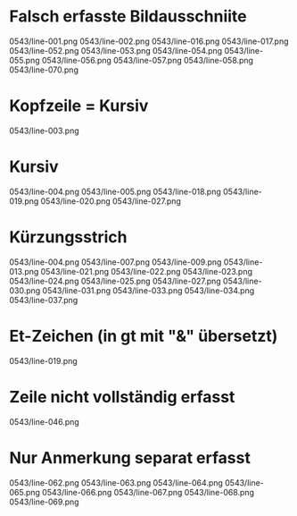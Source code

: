 # Falsch erfasste Bildausschniite
0543/line-001.png
0543/line-002.png
0543/line-016.png
0543/line-017.png
0543/line-052.png
0543/line-053.png
0543/line-054.png
0543/line-055.png
0543/line-056.png
0543/line-057.png
0543/line-058.png
0543/line-070.png
# Kopfzeile = Kursiv
0543/line-003.png
# Kursiv
0543/line-004.png
0543/line-005.png
0543/line-018.png
0543/line-019.png
0543/line-020.png
0543/line-027.png
# Kürzungsstrich
0543/line-004.png
0543/line-007.png
0543/line-009.png
0543/line-013.png
0543/line-021.png
0543/line-022.png
0543/line-023.png
0543/line-024.png
0543/line-025.png
0543/line-027.png
0543/line-030.png
0543/line-031.png
0543/line-033.png
0543/line-034.png
0543/line-037.png
# Et-Zeichen (in gt mit "&" übersetzt)
0543/line-019.png
# Zeile nicht vollständig erfasst
0543/line-046.png
# Nur Anmerkung separat erfasst
0543/line-062.png
0543/line-063.png
0543/line-064.png
0543/line-065.png
0543/line-066.png
0543/line-067.png
0543/line-068.png
0543/line-069.png

